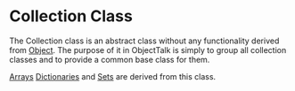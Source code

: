 # Collection Class

The Collection class is an abstract class without any functionality derived
from [Object](Object.md). The purpose of it in ObjectTalk is simply to
group all collection classes and to provide a common base class for them.

[Arrays](Array.md) [Dictionaries](Dict.md) and [Sets](Set.md)
are derived from this class.
